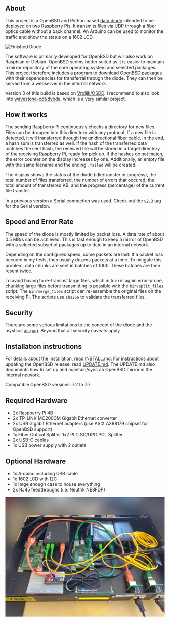 ## About
This project is a OpenBSD and Python based
[data diode](https://en.wikipedia.org/wiki/Unidirectional_network)
intended to be deployed on two Raspberry Pis. It transmits files
via UDP through a fiber optics cable without a back channel. An
Arduino can be used to monitor the traffic and show the status on
a 1602 LCD.

![Finished Diode](images/case.jpg)

The software is primarily developed for OpenBSD but will also work
on Raspbian or Debian. OpenBSD seems better suited as it is easier
to maintain a mirror repository of the core operating system and
selected packages. This project therefore includes a program to
download OpenBSD packages with their dependencies for transferral
through the diode. They can then be served from a webserver in the
internal network.

Version 3 of this build is based on
[Vrolijk/OSDD](https://github.com/Vrolijk/OSDD). I recommend to also
look into [wavestone-cdt/dyode](https://github.com/wavestone-cdt/dyode),
which is a very similar project.

## How it works
The sending Raspberry Pi continuously checks a directory for new files.
Files can be dropped into this directory with any protocol. If a new
file is detected, it will transferred through the unidirectional fiber
cable. In the end, a hash sum is transferred as well. If the hash of the
transferred data matches the sent hash, the received file will be stored
in a target directory of the receiving Raspberry Pi, ready for pick up.
If the hashes do not match, the error counter on the display increases
by one. Additionally, an empty file with the same filename and the ending
`.failed` will be created.

The display shows the status of the diode (idle/transfer in progress),
the total number of files transferred, the number of errors that
occured, the total amount of transferred KB, and the progress
(percentage) of the current file transfer.

In a previous version a Serial connection was used. Check out the 
[`v2.3`](https://github.com/svenseeberg/data-diode/releases/tag/v2.3)
tag for the Serial version.

## Speed and Error Rate
The speed of the diode is mostly limited by packet loss. A data rate
of about 0.5 MB/s can be achieved. This is fast enough to keep a mirror of
OpenBSD with a selected subset of packages up to date in an internal
network.

Depending on the configured speed, some packets are lost. If a packet loss
occured in my tests, then usually dozens packets at a time. To mitigate
this problem, data chunks are sent in batches of 1000. These batches are
then resent twice.

To avoid having to re-transmit large files, which in turn is again
error-prone, chunking large files before transmitting is
possible with the `bin/split_files` script. The `bin/merge_files` script
can re-assemble the original files on the receiving Pi. The scripts use
`sha256` to validate the transferred files.

## Security
There are some serious limitations to the concept of the diode and the
mystical [air gap](https://cyber.bgu.ac.il/air-gap/). Beyond that all
security caveats apply.

## Installation instructions
For details about the installation, read [INSTALL.md](INSTALL.md). For
instructions about updating the OpenBSD release, read
[UPDATE.md](UPDATE.md). The UPDATE.md also documents how to set up and
maintain/sync an OpenBSD mirror in the internal network.

Compatible OpenBSD versions: 7.2 to 7.7

## Required Hardware
* 2x Raspberry Pi 4B
* 2x TP-LINK MC200CM Gigabit Ethernet converter
* 2x USB Gigabit Ethernet adapters (use ASIX AX88179 chipset for OpenBSD support)
* 1x Fiber Optical Splitter 1x2 PLC SC/UPC PCL Splitter
* 2x USB-C cables
* 1x USB power supply with 2 outlets

## Optional Hardware
* 1x Arduino including USB cable
* 1x 1602 LCD with I2C
* 1x large enough case to house everything
* 2x RJ45 feedthroughs (i.e. Neutrik NE8FDP)

![images/inside](images/inside.jpg)
